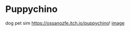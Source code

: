 # Puppychino
dog pet sim
https://ossanozfe.itch.io/puppychino!
[image](https://user-images.githubusercontent.com/94066846/225322795-2aeac430-08c0-42da-ab75-2a4f502cf2c7.png)

